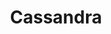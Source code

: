 ---
title: Cassandra
categories:
  - nosql-database
docs:
  - id: java
    url: https://java.testcontainers.org/modules/databases/cassandra/
    example: |
      ```java
      var cassandra = new CassandraContainer<>(DockerImageName.parse("cassandra:3.11.2"));
      cassandra.start();
      ```
description: |
  Cassandra is a free and open source, distributed NoSQL database management system. It is designed to handle large amounts of data across many commodity servers, providing high availability with no single point of failure.
---
